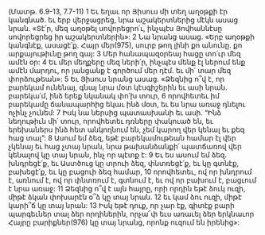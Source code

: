 (Մատթ. 6.9-13, 7.7-11)
1 Եւ եղաւ որ Յիսուս մի տեղ աղօթքի էր կանգնած. եւ երբ վերջացրեց, նրա աշակերտներից մէկն ասաց նրան. «Տէ՛ր, մեզ աղօթել սովորեցրո՛ւ, ինչպէս Յովհաննէսը սովորեցրեց իր աշակերտներին»: 2 Նա նրանց ասաց. «Երբ աղօթքի կանգնէք, ասացէ՛ք.
Հայր մեր(975), սուրբ թող լինի քո անունը.
քո արքայութիւնը թող գայ:
3 Մեր հանապազօրեայ հացը տո՛ւր մեզ ամէն օր:
4 Եւ մեր մեղքերը մեզ ների՛ր,
ինչպէս մենք էլ ներում ենք ամէն մարդու,
որ յանցանք է գործում մեր դէմ.
եւ մի՛ տար մեզ փորձութեան»:
5 Եւ Յիսուս նրանց ասաց. «Ձեզնից ո՞վ է, որ բարեկամ ունենայ, գնայ նրա մօտ կէսգիշերին եւ ասի նրան. բարեկա՛մ, ինձ երեք նկանակ փո՛խ տուր, 6 որովհետեւ իմ բարեկամը ճանապարհից եկաւ ինձ մօտ, եւ ես նրա առաջ դնելու ոչինչ չունեմ: 7 Իսկ նա ներսից պատասխանի եւ ասի. “Ինձ նեղութիւն մի՛ տուր, որովհետեւ դռները փակուած են, եւ երեխաներս ինձ հետ անկողնում են, չեմ կարող վեր կենալ եւ քեզ հաց տալ”: 8 Ասում եմ ձեզ, եթէ բարեկամութեան համար էլ վեր չկենայ եւ հաց չտայ նրան, նրա թախանձանքի՛ պատճառով վեր կենալով կը տայ նրան, ինչ որ պէտք է:
9 Եւ ես ասում եմ ձեզ. խնդրեցէ՛ք, եւ Աստծուց կը տրուի ձեզ, փնտռեցէ՛ք, եւ կը գտնէք, բախեցէ՛ք, եւ կը բացուի ձեզ համար, 10 որովհետեւ, ով որ խնդրում է, առնում է, ով որ փնտռում է, գտնում է, եւ ով որ բախում է, բացւում է նրա առաջ: 11 Ձեզնից ո՞վ է այն հայրը, որի որդին եթէ ձուկ ուզի, միթէ ձկան փոխարէն օ՞ձ կը տայ նրան. 12 եւ կամ ձու ուզի, միթէ կարի՞ճ կը տայ նրան: 13 Իսկ եթէ դուք, որ չար էք, գիտէք բարի պարգեւներ տալ ձեր որդիներին, որչա՜փ եւս առաւել ձեր երկնաւոր Հայրը բարիքներ(976) կը տայ նրանց, որոնք ուզում են իրենից»:
